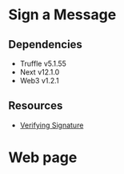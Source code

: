 # Sign a Message

## Dependencies

* Truffle v5.1.55
* Next v12.1.0
* Web3 v1.2.1

## Resources

* [Verifying Signature](https://solidity-by-example.org/signature/)

# Web page

